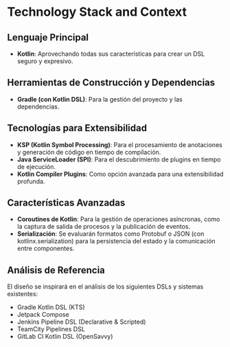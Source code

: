 # Technology Stack and Context

## Lenguaje Principal
- **Kotlin**: Aprovechando todas sus características para crear un DSL seguro y expresivo.

## Herramientas de Construcción y Dependencias
- **Gradle (con Kotlin DSL)**: Para la gestión del proyecto y las dependencias.

## Tecnologías para Extensibilidad
- **KSP (Kotlin Symbol Processing)**: Para el procesamiento de anotaciones y generación de código en tiempo de compilación.
- **Java ServiceLoader (SPI)**: Para el descubrimiento de plugins en tiempo de ejecución.
- **Kotlin Compiler Plugins**: Como opción avanzada para una extensibilidad profunda.

## Características Avanzadas
- **Coroutines de Kotlin**: Para la gestión de operaciones asíncronas, como la captura de salida de procesos y la publicación de eventos.
- **Serialización**: Se evaluarán formatos como Protobuf o JSON (con kotlinx.serialization) para la persistencia del estado y la comunicación entre componentes.

## Análisis de Referencia
El diseño se inspirará en el análisis de los siguientes DSLs y sistemas existentes:
- Gradle Kotlin DSL (KTS)
- Jetpack Compose
- Jenkins Pipeline DSL (Declarative & Scripted)
- TeamCity Pipelines DSL
- GitLab CI Kotlin DSL (OpenSavvy)